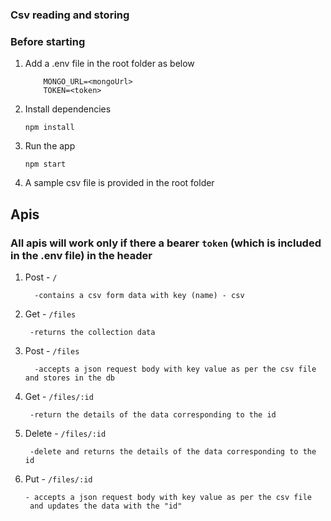 ### Csv reading and storing 

### Before starting 
1. Add a .env file in the root folder as below
    ```
        MONGO_URL=<mongoUrl>
        TOKEN=<token>
    ```

2. Install dependencies
    ```
    npm install
    ```
3. Run the app
    ```
    npm start
    ```
4. A sample csv file is provided in the root folder

## Apis

### All apis will work only if there a bearer `token` (which is included in the .env file) in the header

1. Post -  `/`
    ```
      -contains a csv form data with key (name) - csv
    ```
    
2. Get -  `/files`
    ```
     -returns the collection data
    ```
    
3. Post -  `/files`
   ```     
     -accepts a json request body with key value as per the csv file and stores in the db
    ```
4. Get - `/files/:id`
    ```
     -return the details of the data corresponding to the id
    ```
    
5. Delete -  `/files/:id`
    ```
     -delete and returns the details of the data corresponding to the id
    ```
6. Put -  `/files/:id`
    ```
    - accepts a json request body with key value as per the csv file 
     and updates the data with the "id"
    ```
     


